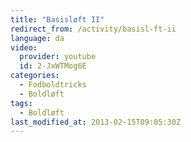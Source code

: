 ```yaml
---
title: "Basisløft II"
redirect_from: /activity/basisl-ft-ii
language: da
video:
  provider: youtube
  id: 2-JxWTMog6E
categories:
  - Fodboldtricks
  - Boldløft
tags:
  - Boldløft
last_modified_at: 2013-02-15T09:05:30Z
---
```



